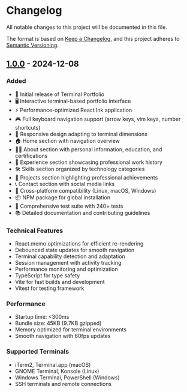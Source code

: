 # Changelog

All notable changes to this project will be documented in this file.

The format is based on [Keep a Changelog](https://keepachangelog.com/en/1.0.0/),
and this project adheres to [Semantic Versioning](https://semver.org/spec/v2.0.0.html).

## [1.0.0] - 2024-12-08

### Added
- 🎉 Initial release of Terminal Portfolio
- 🖥️ Interactive terminal-based portfolio interface
- ⚡ Performance-optimized React Ink application
- 🎮 Full keyboard navigation support (arrow keys, vim keys, number shortcuts)
- 📱 Responsive design adapting to terminal dimensions
- 🏠 Home section with navigation overview
- 👨‍💻 About section with personal information, education, and certifications
- 💼 Experience section showcasing professional work history
- 🛠️ Skills section organized by technology categories
- 🚀 Projects section highlighting professional achievements
- 📞 Contact section with social media links
- 🔧 Cross-platform compatibility (Linux, macOS, Windows)
- 📦 NPM package for global installation
- 🧪 Comprehensive test suite with 240+ tests
- 📚 Detailed documentation and contributing guidelines

### Technical Features
- React.memo optimizations for efficient re-rendering
- Debounced state updates for smooth navigation
- Terminal capability detection and adaptation
- Session management with activity tracking
- Performance monitoring and optimization
- TypeScript for type safety
- Vite for fast builds and development
- Vitest for testing framework

### Performance
- Startup time: <300ms
- Bundle size: 45KB (9.7KB gzipped)
- Memory optimized for terminal environments
- Smooth navigation with 60fps updates

### Supported Terminals
- iTerm2, Terminal.app (macOS)
- GNOME Terminal, Konsole (Linux)
- Windows Terminal, PowerShell (Windows)
- SSH terminals and remote connections

[1.0.0]: https://github.com/ashik-jyothi/terminal-portfolio/releases/tag/v1.0.0